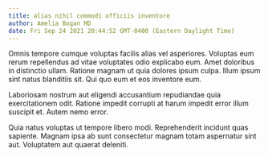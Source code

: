 ```yaml
---
title: alias nihil commodi officiis inventore
author: Amelia Bogan MD
date: Fri Sep 24 2021 20:44:52 GMT-0400 (Eastern Daylight Time)
---
```

Omnis tempore cumque voluptas facilis alias vel asperiores. Voluptas eum rerum repellendus ad vitae voluptates odio explicabo eum. Amet doloribus in distinctio ullam. Ratione magnam ut quia dolores ipsum culpa. Illum ipsum sint natus blanditiis sit. Qui quo eum et eos inventore eum.

 Laboriosam nostrum aut eligendi accusantium repudiandae quia exercitationem odit. Ratione impedit corrupti at harum impedit error illum suscipit et. Autem nemo error.

 Quia natus voluptas ut tempore libero modi. Reprehenderit incidunt quas sapiente. Magnam ipsa ab sunt consectetur magnam totam aspernatur sint aut. Voluptatem aut quaerat deleniti.